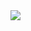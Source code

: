 <img src="https://github-readme-stats.vercel.app/api/top-langs/?username=Jishnu-JSK&layout=compact&theme=dark&langs_count=6" />

<!---
Jishnu-JSK/Jishnu-JSK is a ✨ special ✨ repository because its `README.md` (this file) appears on your GitHub profile.
You can click the Preview link to take a look at your changes.
--->
